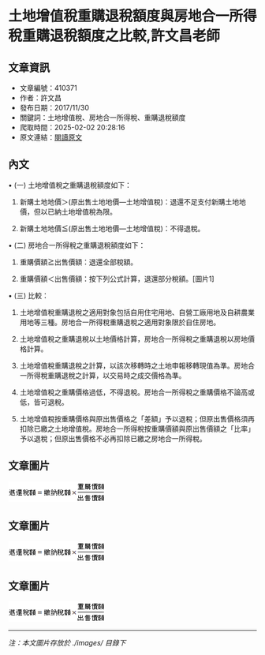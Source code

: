 # 土地增值稅重購退稅額度與房地合一所得稅重購退稅額度之比較,許文昌老師

## 文章資訊
- 文章編號：410371
- 作者：許文昌
- 發布日期：2017/11/30
- 關鍵詞：土地增值稅、房地合一所得稅、重購退稅額度
- 爬取時間：2025-02-02 20:28:16
- 原文連結：[閱讀原文](https://real-estate.get.com.tw/Columns/detail.aspx?no=410371)

## 內文
• (一) 土地增值稅之重購退稅額度如下：

1. 新購土地地價＞(原出售土地地價—土地增值稅)：退還不足支付新購土地地價，但以已納土地增值稅為限。

2. 新購土地地價≦(原出售土地地價—土地增值稅)：不得退稅。

• (二) 房地合一所得稅之重購退稅額度如下：

1. 重購價額≧出售價額：退還全部稅額。

2. 重購價額＜出售價額：按下列公式計算，退還部分稅額。[圖片1]

• (三) 比較：

1. 土地增值稅重購退稅之適用對象包括自用住宅用地、自營工廠用地及自耕農業用地等三種。房地合一所得稅重購退稅之適用對象限於自住房地。

2. 土地增值稅之重購退稅以土地價格計算，房地合一所得稅之重購退稅以房地價格計算。

3. 土地增值稅重購退稅之計算，以該次移轉時之土地申報移轉現值為準。房地合一所得稅重購退稅之計算，以交易時之成交價格為準。

4. 土地增值稅之重購價格過低，不得退稅。房地合一所得稅之重購價格不論高或低，皆可退稅。

5. 土地增值稅按重購價格與原出售價格之「差額」予以退稅；但原出售價格須再扣除已繳之土地增值稅。房地合一所得稅按重購價額與原出售價額之「比率」予以退稅；但原出售價格不必再扣除已繳之房地合一所得稅。

## 文章圖片

![圖片1](./images/410371_e20e72db.png)

## 文章圖片

![圖片1](./images/410371_e20e72db.png)

## 文章圖片

![圖片1](./images/410371_e20e72db.png)


---
*注：本文圖片存放於 ./images/ 目錄下*
